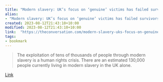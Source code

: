 ```yaml
---
title: "Modern slavery: UK’s focus on ‘genuine’ victims has failed survivors since the 1800s"
alias:
- "Modern slavery: UK’s focus on ‘genuine’ victims has failed survivors since the 1800s"
created: 2023-08-12T21:43:10+10:00
modified: 2023-08-12T21:43:10+10:00
link:  "https://theconversation.com/modern-slavery-uks-focus-on-genuine-victims-has-failed-survivors-since-the-1800s-192528"
tags:
- bookmark
---
```


> The exploitation of tens of thousands of people through modern slavery is a human rights crisis. There are an estimated 130,000 people currently living in modern slavery in the UK alone.

[Link](https://theconversation.com/modern-slavery-uks-focus-on-genuine-victims-has-failed-survivors-since-the-1800s-192528)
